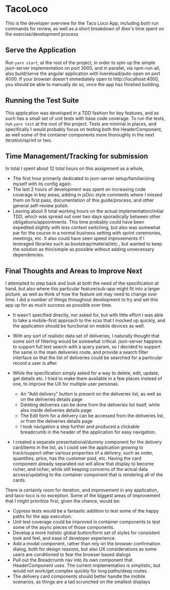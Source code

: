 # TacoLoco

This is the developer overview for the Taco Loco App, including both run commands for review, as well as a short breakdown of Alex's time spent on the exercise/development process

## Serve the Application

Run `yarn start`, at the root of the project, in order to spin up the simple json-server implementation on port 3000, and in parallel, via npm-run-all, also build/serve the angular application with livereload/auto-open on port 4000.
If your browser doesn't immediately open to http://localhost:4000, you should be able to manually do so, once the app has finished building.

## Running the Test Suite

This application was developed in a TDD fashion for key features, and as such has a small set of unit tests with base code coverage. To run the tests, run `yarn test` at the root of the project. Tests are minimal in places, and specifically I would probably focus on testing both the HeaderComponent, as well some of the container components more thoroughly in the next iteration/sprint or two.

## Time Management/Tracking for submission

In total I spent about 12 total hours on this assignment as a whole,

- The first hour primarily dedicated to json-server setup/familiarizing myself with its config again.
- The last 2 hours of development was spent on increasing code coverage in key areas, adding in jsDoc style comments where I missed them on first pass, documentation of this guide/process, and other general self-review polish.
- Leaving about 9 total working hours on the actual implementation/initial TDD, which was spread out over two days sporadically between other obligations/appointments. This time probably could have been expedited slightly with less context switching, but also was somewhat par for the course in a normal business setting with sprint ceremonies, meetings, etc. It also could have seen speed improvements if I leveraged libraries such as bootstrap/material/etc., but wanted to keep the solution as thin/simple as possible without adding unnecessary dependencies.

## Final Thoughts and Areas to Improve Next

I attempted to step back and look at both the need of the specification at hand, but also where this particular feature/sub-app might fit into a larger picture, as well as think of how the feature set may need to change over time. I did a number of things throughout development to try and set this app up for as much success as possible over time.

- It wasn't specified directly, nor asked for, but with little effort I was able to take a mobile-first approach to the scss that I mocked up quickly, and the application should be functional on mobile devices as well.

- With any sort of realistic data set of deliveries, I naturally thought that some sort of filtering would be somewhat critical. json-server happens to support full text search with a query param, so I decided to support the same in the main deliveries route, and provide a search filter interface so that the list of deliveries could be searched for a particular record a user is after.

- While the specification simply asked for a way to delete, edit, update, get details etc. I tried to make them available in a few places instead of one, to improve the UX for multiple user personas.

  - An "Add delivery" button is present on the deliveries list, as well as on the deliveries details page
  - Deleting deliveries can be done from the deliveries list itself, while also inside deliveries details page
  - The Edit form for a delivery can be accessed from the deliveries list, or from the deliveries details page
  - I took navigation a step further and produced a clickable breadcrumb in the header of the application for easy navigation.

- I created a separate presentational/dummy component for the delivery card/items in the list, as I could see the application growing to track/support other various properties of a delivery, such as order, quantities, price, has the customer paid, etc. Having the card component already separated out will allow that display to become richer, and richer, while still keeping concerns of the actual data access/updating to the container component that is rendering all of the cards.

There is certainly room for iteration, and improvement in any application, and taco-loco is no exception. Some of the biggest areas of improvement that I might prioritize first, given the chance, would be:

- Cypress tests would be a fantastic addition to test some of the happy paths for the app execution.
- Unit test coverage could be improved in container components to test some of the async pieces of those components.
- Develop a more holistic global button/form set of styles for consistent look and feel, and ease of developer experience.
- Add a modal component, rather than rely on the browser confirmation dialog, both for design reasons, but also UX considerations as some users are conditioned to fear the browser based dialogs
- Pull out the Breadcrumb nav into its own component that HeaderComponent uses. The current implementation is simplistic, but would not work/get complex quickly for long paths/deep routes.
- The delivery card components should better handle the mobile scenarios, as things are a tad scrunched on the smallest displays
